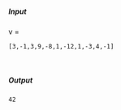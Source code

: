 ##### Input 
v = 
  ``` 
[3,-1,3,9,-8,1,-12,1,-3,4,-1] 
``` 
 &nbsp;
##### Output 
 ``` 
42
```
&nbsp;

